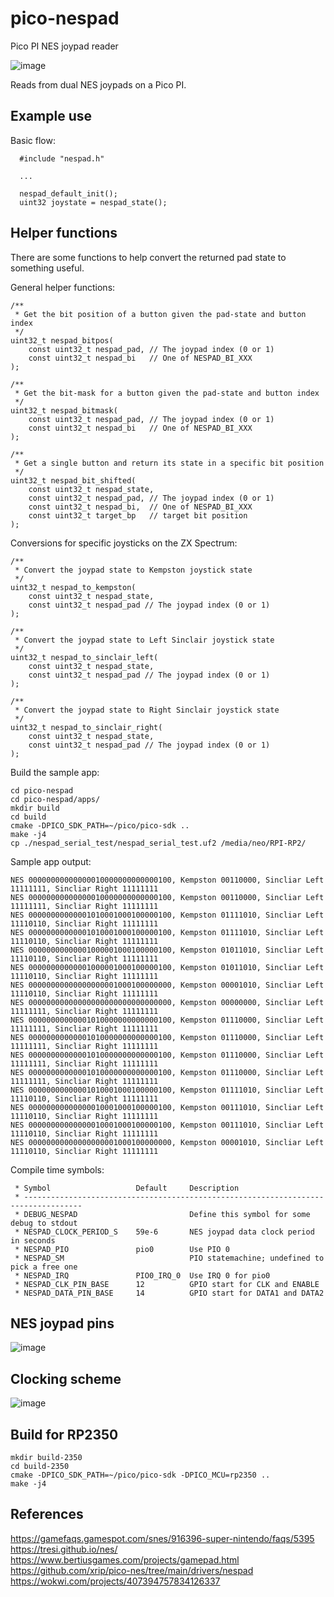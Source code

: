 # pico-nespad
Pico PI NES joypad reader

![image](docs/nes_joypad.jpg)

Reads from dual NES joypads on a Pico PI.

## Example use
Basic flow:
```
  #include "nespad.h"

  ...

  nespad_default_init();
  uint32 joystate = nespad_state();
```

## Helper functions
There are some functions to help convert the returned pad state to something useful.

General helper functions:
```
/**
 * Get the bit position of a button given the pad-state and button index
 */
uint32_t nespad_bitpos(
    const uint32_t nespad_pad, // The joypad index (0 or 1)
    const uint32_t nespad_bi   // One of NESPAD_BI_XXX
);

/**
 * Get the bit-mask for a button given the pad-state and button index
 */
uint32_t nespad_bitmask(
    const uint32_t nespad_pad, // The joypad index (0 or 1)
    const uint32_t nespad_bi   // One of NESPAD_BI_XXX
);

/**
 * Get a single button and return its state in a specific bit position
 */
uint32_t nespad_bit_shifted(
    const uint32_t nespad_state,
    const uint32_t nespad_pad, // The joypad index (0 or 1)
    const uint32_t nespad_bi,  // One of NESPAD_BI_XXX
    const uint32_t target_bp   // target bit position
);
```

Conversions for specific joysticks on the ZX Spectrum:
```
/**
 * Convert the joypad state to Kempston joystick state
 */
uint32_t nespad_to_kempston(
    const uint32_t nespad_state,
    const uint32_t nespad_pad // The joypad index (0 or 1)   
);

/**
 * Convert the joypad state to Left Sinclair joystick state
 */
uint32_t nespad_to_sinclair_left(
    const uint32_t nespad_state,
    const uint32_t nespad_pad // The joypad index (0 or 1)   
);

/**
 * Convert the joypad state to Right Sinclair joystick state
 */
uint32_t nespad_to_sinclair_right(
    const uint32_t nespad_state,
    const uint32_t nespad_pad // The joypad index (0 or 1)   
);

```

Build the sample app:
```
cd pico-nespad
cd pico-nespad/apps/
mkdir build
cd build
cmake -DPICO_SDK_PATH=~/pico/pico-sdk ..
make -j4
cp ./nespad_serial_test/nespad_serial_test.uf2 /media/neo/RPI-RP2/
```

Sample app output:
```
NES 00000000000000010000000000000100, Kempston 00110000, Sincliar Left 11111111, Sincliar Right 11111111
NES 00000000000000010000000000000100, Kempston 00110000, Sincliar Left 11111111, Sincliar Right 11111111
NES 00000000000001010001000100000100, Kempston 01111010, Sincliar Left 11110110, Sincliar Right 11111111
NES 00000000000001010001000100000100, Kempston 01111010, Sincliar Left 11110110, Sincliar Right 11111111
NES 00000000000001000001000100000100, Kempston 01011010, Sincliar Left 11110110, Sincliar Right 11111111
NES 00000000000001000001000100000100, Kempston 01011010, Sincliar Left 11110110, Sincliar Right 11111111
NES 00000000000000000001000100000000, Kempston 00001010, Sincliar Left 11110110, Sincliar Right 11111111
NES 00000000000000000000000000000000, Kempston 00000000, Sincliar Left 11111111, Sincliar Right 11111111
NES 00000000000001010000000000000100, Kempston 01110000, Sincliar Left 11111111, Sincliar Right 11111111
NES 00000000000001010000000000000100, Kempston 01110000, Sincliar Left 11111111, Sincliar Right 11111111
NES 00000000000001010000000000000100, Kempston 01110000, Sincliar Left 11111111, Sincliar Right 11111111
NES 00000000000001010000000000000100, Kempston 01110000, Sincliar Left 11111111, Sincliar Right 11111111
NES 00000000000001010001000100000100, Kempston 01111010, Sincliar Left 11110110, Sincliar Right 11111111
NES 00000000000000010001000100000100, Kempston 00111010, Sincliar Left 11110110, Sincliar Right 11111111
NES 00000000000000010001000100000100, Kempston 00111010, Sincliar Left 11110110, Sincliar Right 11111111
NES 00000000000000000001000100000000, Kempston 00001010, Sincliar Left 11110110, Sincliar Right 11111111
```

Compile time symbols:
```
 * Symbol                   Default     Description
 * -----------------------------------------------------------------------------------
 * DEBUG_NESPAD                         Define this symbol for some debug to stdout
 * NESPAD_CLOCK_PERIOD_S    59e-6       NES joypad data clock period in seconds
 * NESPAD_PIO               pio0        Use PIO 0
 * NESPAD_SM                            PIO statemachine; undefined to pick a free one
 * NESPAD_IRQ               PIO0_IRQ_0  Use IRQ 0 for pio0
 * NESPAD_CLK_PIN_BASE      12          GPIO start for CLK and ENABLE
 * NESPAD_DATA_PIN_BASE     14          GPIO start for DATA1 and DATA2
```
## NES joypad pins

![image](docs/nes_joypad_pins.png)

## Clocking scheme

![image](docs/nes_joypad_clocks.png)

## Build for RP2350
```
mkdir build-2350
cd build-2350
cmake -DPICO_SDK_PATH=~/pico/pico-sdk -DPICO_MCU=rp2350 ..
make -j4
```



## References
https://gamefaqs.gamespot.com/snes/916396-super-nintendo/faqs/5395<br/>
https://tresi.github.io/nes/<br/>
https://www.bertiusgames.com/projects/gamepad.html<br/>
https://github.com/xrip/pico-nes/tree/main/drivers/nespad<br/>
https://wokwi.com/projects/407394757834126337<br/>

